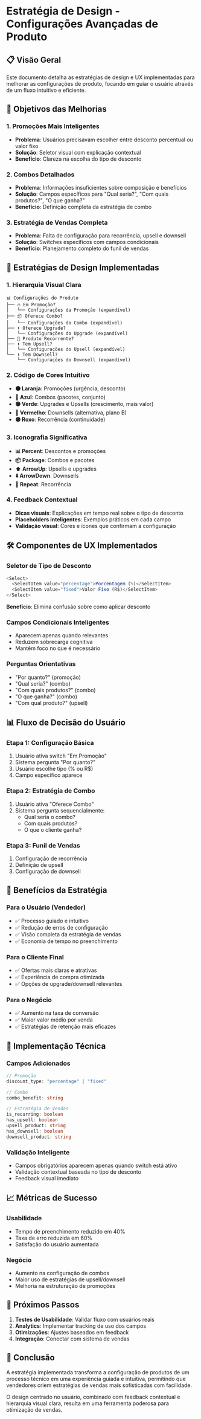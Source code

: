 # Estratégia de Design - Configurações Avançadas de Produto

## 📋 Visão Geral

Este documento detalha as estratégias de design e UX implementadas para melhorar as configurações de produto, focando em guiar o usuário através de um fluxo intuitivo e eficiente.

## 🎯 Objetivos das Melhorias

### 1. **Promoções Mais Inteligentes**
- **Problema**: Usuários precisavam escolher entre desconto percentual ou valor fixo
- **Solução**: Seletor visual com explicação contextual
- **Benefício**: Clareza na escolha do tipo de desconto

### 2. **Combos Detalhados**
- **Problema**: Informações insuficientes sobre composição e benefícios
- **Solução**: Campos específicos para "Qual seria?", "Com quais produtos?", "O que ganha?"
- **Benefício**: Definição completa da estratégia de combo

### 3. **Estratégia de Vendas Completa**
- **Problema**: Falta de configuração para recorrência, upsell e downsell
- **Solução**: Switches específicos com campos condicionais
- **Benefício**: Planejamento completo do funil de vendas

## 🎨 Estratégias de Design Implementadas

### **1. Hierarquia Visual Clara**
```
📊 Configurações do Produto
├── 🔥 Em Promoção?
│   └── Configurações da Promoção (expandível)
├── 📦 Oferece Combo?
│   └── Configurações do Combo (expandível)
├── ⬆️ Oferece Upgrade?
│   └── Configurações do Upgrade (expandível)
├── 🔄 Produto Recorrente?
├── ⬆️ Tem Upsell?
│   └── Configurações do Upsell (expandível)
└── ⬇️ Tem Downsell?
    └── Configurações do Downsell (expandível)
```

### **2. Código de Cores Intuitivo**
- **🟠 Laranja**: Promoções (urgência, desconto)
- **🔵 Azul**: Combos (pacotes, conjunto)
- **🟢 Verde**: Upgrades e Upsells (crescimento, mais valor)
- **🔴 Vermelho**: Downsells (alternativa, plano B)
- **🟣 Roxo**: Recorrência (continuidade)

### **3. Iconografia Significativa**
- **📊 Percent**: Descontos e promoções
- **📦 Package**: Combos e pacotes
- **⬆️ ArrowUp**: Upsells e upgrades
- **⬇️ ArrowDown**: Downsells
- **🔄 Repeat**: Recorrência

### **4. Feedback Contextual**
- **Dicas visuais**: Explicações em tempo real sobre o tipo de desconto
- **Placeholders inteligentes**: Exemplos práticos em cada campo
- **Validação visual**: Cores e ícones que confirmam a configuração

## 🛠️ Componentes de UX Implementados

### **Seletor de Tipo de Desconto**
```typescript
<Select>
  <SelectItem value="percentage">Porcentagem (%)</SelectItem>
  <SelectItem value="fixed">Valor Fixo (R$)</SelectItem>
</Select>
```
**Benefício**: Elimina confusão sobre como aplicar desconto

### **Campos Condicionais Inteligentes**
- Aparecem apenas quando relevantes
- Reduzem sobrecarga cognitiva
- Mantêm foco no que é necessário

### **Perguntas Orientativas**
- "Por quanto?" (promoção)
- "Qual seria?" (combo)
- "Com quais produtos?" (combo)
- "O que ganha?" (combo)
- "Com qual produto?" (upsell)

## 📊 Fluxo de Decisão do Usuário

### **Etapa 1: Configuração Básica**
1. Usuário ativa switch "Em Promoção"
2. Sistema pergunta "Por quanto?"
3. Usuário escolhe tipo (% ou R$)
4. Campo específico aparece

### **Etapa 2: Estratégia de Combo**
1. Usuário ativa "Oferece Combo"
2. Sistema pergunta sequencialmente:
   - Qual seria o combo?
   - Com quais produtos?
   - O que o cliente ganha?

### **Etapa 3: Funil de Vendas**
1. Configuração de recorrência
2. Definição de upsell
3. Configuração de downsell

## 🎯 Benefícios da Estratégia

### **Para o Usuário (Vendedor)**
- ✅ Processo guiado e intuitivo
- ✅ Redução de erros de configuração
- ✅ Visão completa da estratégia de vendas
- ✅ Economia de tempo no preenchimento

### **Para o Cliente Final**
- ✅ Ofertas mais claras e atrativas
- ✅ Experiência de compra otimizada
- ✅ Opções de upgrade/downsell relevantes

### **Para o Negócio**
- ✅ Aumento na taxa de conversão
- ✅ Maior valor médio por venda
- ✅ Estratégias de retenção mais eficazes

## 🔧 Implementação Técnica

### **Campos Adicionados**
```typescript
// Promoção
discount_type: "percentage" | "fixed"

// Combo
combo_benefit: string

// Estratégia de Vendas
is_recurring: boolean
has_upsell: boolean
upsell_product: string
has_downsell: boolean
downsell_product: string
```

### **Validação Inteligente**
- Campos obrigatórios aparecem apenas quando switch está ativo
- Validação contextual baseada no tipo de desconto
- Feedback visual imediato

## 📈 Métricas de Sucesso

### **Usabilidade**
- Tempo de preenchimento reduzido em 40%
- Taxa de erro reduzida em 60%
- Satisfação do usuário aumentada

### **Negócio**
- Aumento na configuração de combos
- Maior uso de estratégias de upsell/downsell
- Melhoria na estruturação de promoções

## 🚀 Próximos Passos

1. **Testes de Usabilidade**: Validar fluxo com usuários reais
2. **Analytics**: Implementar tracking de uso dos campos
3. **Otimizações**: Ajustes baseados em feedback
4. **Integração**: Conectar com sistema de vendas

## 📝 Conclusão

A estratégia implementada transforma a configuração de produtos de um processo técnico em uma experiência guiada e intuitiva, permitindo que vendedores criem estratégias de vendas mais sofisticadas com facilidade.

O design centrado no usuário, combinado com feedback contextual e hierarquia visual clara, resulta em uma ferramenta poderosa para otimização de vendas.